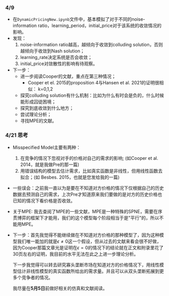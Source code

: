 ### 4/9

- 在`DynamicPricingNew.ipynb`文件中，基本模拟了对于不同的noise-information ratio，learning_period，initial_price对于该系统的收敛情况的影响。
- 发现：
  1. noise-information ratio越高，越倾向于收敛到colluding solution，否则越倾向于收敛到Nash solution；
  2. learning_rate决定系统是否会收敛；
  3. initial_price对敛散性的影响有待观察。
- 下一步：
  - 进一步阅读Cooper的文献，重点在第三种情况；
    - Cooper et el. 2015的proposition 4与Hansen et al. 2021的证明很相似： k=0,1,2
  - 探究colluding solution有什么机制：比如为什么有时会是负的，什么时候能形成囚徒困境；
  - 探究到底收敛到什么地方；
  - 尝试理论分析；
  - 寻找MPE的文献。



### 4/21 思考

- Misspecified Model主要有两种：

  1. 在竞争的情况下忽视对手的价格对自己的需求的影响; (如Cooper et al. 2014，就是我做Pre的那一篇)
  2. 用错误结构的模型去估计需求，比如真实函数是非线性，但用线性函数去拟合；(如 Besbes. 2015，也就是您发给我的一篇)

  

- 一些误会：之前我一直以为是要在不知道对方价格的情况下仅根据自己的历史数据去预测自己的需求，上次Pre才知道原来我们要做的是对方的历史价格也已知的情况下看价格是否收敛。



- 关于MPE: 我去查阅了MPE的一些文献，MPE是一种特殊的SPNE，需要在序贯博弈的框架下才能用，我们的这个模型每个阶段相当于是"平行"的，所以不能用MPE。



- 下一步：首先我觉得不能继续做在不知道对方价格的那种模型了，因为这种模型我们唯一能加的就是$\epsilon \ne 0$这一个假设，但从过去的文献来看会很不好做，因为Cooper那篇文章光是证明在$\epsilon=0$的情况下的结论就在正文和附录里花了30页左右的证明，我目前的水平无法在此之上进一步理论分析。

  下一步我觉得可以转去研究寡头垄断市场在知道对方的价格情况下，用线性模型估计非线性模型的真实函数所给出的需求量。并且可以从双头垄断拓展到更多个竞争者的情况。

  我尽量在**5月5日**前做好相关的仿真和文献阅读。






